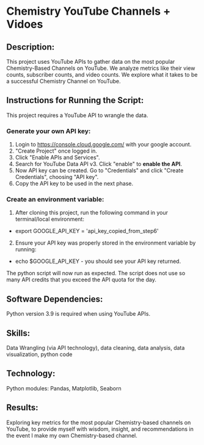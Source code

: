 
# Chemistry YouTube Channels + Vidoes

## Description:
This project uses YouTube APIs to gather data on the most popular Chemistry-Based Channels on YouTube.  We analyze metrics like their view counts, subscriber counts, and video counts.  We explore what it takes to be a successful Chemistry Channel on YouTube.

## Instructions for Running the Script:
This project requires a YouTube API to wrangle the data.

### Generate your own API key: 
1. Login to https://console.cloud.google.com/ with your google account.  
2. "Create Project" once logged in.  
3. Click "Enable APIs and Services".
4. Search for YouTube Data API v3. Click "enable" to **enable the API**.
5. Now API key can be created. Go to "Credentials" and click "Create Credentials", choosing "API key".
6. Copy the API key to be used in the next phase.

### Create an environment variable:
1. After cloning this project, run the following command in your terminal/local environment:
- export GOOGLE_API_KEY = 'api_key_copied_from_step6'
2. Ensure your API key was properly stored in the environment variable by running:
- echo $GOOGLE_API_KEY - you should see your API key returned.

The python script will now run as expected.  The script does not use so many API credits that you exceed the API quota for the day.


## Software Dependencies:
Python version 3.9 is required when using YouTube APIs.

## Skills:
Data Wrangling (via API technology), data cleaning, data analysis, data visualization, python code 

## Technology:
Python modules: Pandas, Matplotlib, Seaborn

## Results:
Exploring key metrics for the most popular Chemistry-based channels on YouTube, to provide myself with wisdom, insight, and recommendations in the event I make my own Chemistry-based channel. 

